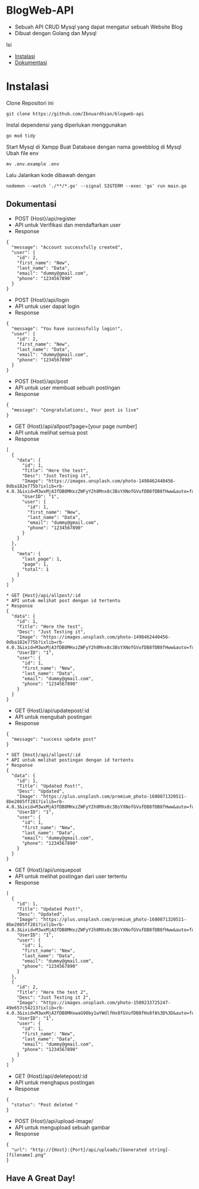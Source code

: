 # BlogWeb-API
* Sebuah API CRUD Mysql yang dapat mengatur sebuah Website Blog
* Dibuat dengan Golang dan Mysql

Isi
- [Instalasi](#instalasi)
- [Dokumentasi](#dokumentasi)
# Instalasi
Clone Repositori ini
```
git clone https://github.com/Ibnuardhian/blogweb-api
```
Instal dependensi yang diperlukan menggunakan
```
go mod tidy
```
Start Mysql di Xampp
Buat Database dengan nama gowebblog di Mysql
Ubah file env
```
mv .env.example .env
```
Lalu Jalankan kode dibawah dengan 
```
nodemon --watch './**/*.go' --signal SIGTERM --exec 'go' run main.go
```
## Dokumentasi
* POST {Host}/api/register
* API untuk Verifikasi dan mendaftarkan user
* Response
```
{
  "message": "Account successfully created",
  "user": {
    "id": 2,
    "first_name": "New",
    "last_name": "Data",
    "email": "dummy@gmail.com",
    "phone": "1234567890"
  }
}
```
* POST {Host}/api/login
* API untuk user dapat login
* Response
```
{
  "message": "You have successfully login!",
  "user": {
    "id": 2,
    "first_name": "New",
    "last_name": "Data",
    "email": "dummy@gmail.com",
    "phone": "1234567890"
  }
}
```
* POST {Host}/api/post
* API untuk user membuat sebuah postingan
* Response
```
{
  "message": "Congratulations!, Your post is live"
}
```
* GET {Host}/api/allpost?page=[your page number]
* API untuk melihat semua post
* Response
```
[
  {
    "data": {
      "id": 1,
      "Title": "Here the test",
      "Desc": "Just Testing it",
      "Image": "https://images.unsplash.com/photo-1498462440456-0dba182e775b?ixlib=rb-4.0.3&ixid=M3wxMjA3fDB8MHxzZWFyY2h8Mnx8c3BsYXNofGVufDB8fDB8fHww&auto=format&fit=crop&w=500&q=60",
      "UserID": "1",
      "user": {
        "id": 1,
        "first_name": "New",
        "last_name": "Data",
        "email": "dummy@gmail.com",
        "phone": "1234567890"
      }
    }
  },
  {
    "meta": {
      "last_page": 1,
      "page": 1,
      "total": 1
    }
  }
]

* GET {Host}/api/allpost/:id
* API untuk melihat post dengan id tertentu
* Response
{
  "data": {
    "id": 1,
    "Title": "Here the test",
    "Desc": "Just Testing it",
    "Image": "https://images.unsplash.com/photo-1498462440456-0dba182e775b?ixlib=rb-4.0.3&ixid=M3wxMjA3fDB8MHxzZWFyY2h8Mnx8c3BsYXNofGVufDB8fDB8fHww&auto=format&fit=crop&w=500&q=60",
    "UserID": "1",
    "user": {
      "id": 1,
      "first_name": "New",
      "last_name": "Data",
      "email": "dummy@gmail.com",
      "phone": "1234567890"
    }
  }
}
```
* GET {Host}/api/updatepost/:id
* API untuk mengubah postingan
* Response
```
{
  "message": "success update post"
}

* GET {Host}/api/allpost/:id
* API untuk melihat postingan dengan id tertentu
* Response
{
  "data": {
    "id": 1,
    "Title": "Updated Post!",
    "Desc": "Updated",
    "Image": "https://plus.unsplash.com/premium_photo-1680871320511-8be2085ff281?ixlib=rb-4.0.3&ixid=M3wxMjA3fDB8MHxzZWFyY2h8MXx8c3BsYXNofGVufDB8fDB8fHww&auto=format&fit=crop&w=500&q=60",
    "UserID": "1",
    "user": {
      "id": 1,
      "first_name": "New",
      "last_name": "Data",
      "email": "dummy@gmail.com",
      "phone": "1234567890"
    }
  }
}
```
* GET {Host}/api/uniquepost
* API untuk melihat postingan dari user tertentu
* Response
```
[
  {
    "id": 1,
    "Title": "Updated Post!",
    "Desc": "Updated",
    "Image": "https://plus.unsplash.com/premium_photo-1680871320511-8be2085ff281?ixlib=rb-4.0.3&ixid=M3wxMjA3fDB8MHxzZWFyY2h8MXx8c3BsYXNofGVufDB8fDB8fHww&auto=format&fit=crop&w=500&q=60",
    "UserID": "1",
    "user": {
      "id": 1,
      "first_name": "New",
      "last_name": "Data",
      "email": "dummy@gmail.com",
      "phone": "1234567890"
    }
  },
  {
    "id": 2,
    "Title": "Here the test 2",
    "Desc": "Just Testing it 2",
    "Image": "https://images.unsplash.com/photo-1509233725247-49e657c54213?ixlib=rb-4.0.3&ixid=M3wxMjA3fDB8MHxwaG90by1wYWdlfHx8fGVufDB8fHx8fA%3D%3D&auto=format&fit=crop&w=1949&q=80",
    "UserID": "1",
    "user": {
      "id": 1,
      "first_name": "New",
      "last_name": "Data",
      "email": "dummy@gmail.com",
      "phone": "1234567890"
    }
  }
]
```
* GET {Host}/api/deletepost/:id
* API untuk menghapus postingan
* Response
```
{
  "status": "Post deleted "
}
```
* POST {Host}/api/upload-image/
* API untuk mengupload sebuah gambar
* Response
```
{
  "url": "http://{Host}:{Port}/api/uploads/[Generated string]-[filename].png"
}
```
## Have A Great Day!
